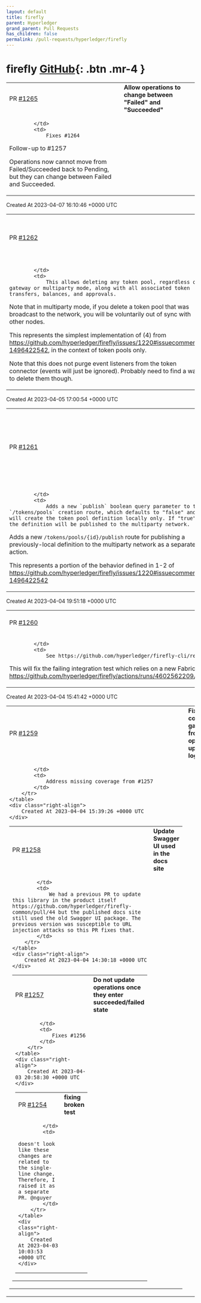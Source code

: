 ```yaml
---
layout: default
title: firefly
parent: Hyperledger
grand_parent: Pull Requests
has_children: false
permalink: /pull-requests/hyperledger/firefly
---
```


# firefly <span class="fs-3 right-align">[GitHub](https://github.com/hyperledger/firefly){: .btn .mr-4 }</span>


<div>
    <table>
        <tr>
            <td>
                PR <a href="https://github.com/hyperledger/firefly/pull/1265" class=".btn">#1265</a>
            </td>
            <td>
                <b>
                    Allow operations to change between "Failed" and "Succeeded"
                </b>
            </td>
        </tr>
        <tr>
            <td>
                
            </td>
            <td>
                Fixes #1264
Follow-up to #1257

Operations now cannot move from Failed/Succeeded back to Pending, but they can change between Failed and Succeeded.
            </td>
        </tr>
    </table>
    <div class="right-align">
        Created At 2023-04-07 16:10:46 +0000 UTC
    </div>
</div>

<div>
    <table>
        <tr>
            <td>
                PR <a href="https://github.com/hyperledger/firefly/pull/1262" class=".btn">#1262</a>
            </td>
            <td>
                <b>
                    Add route for deleting token pools
                </b>
            </td>
        </tr>
        <tr>
            <td>
                
            </td>
            <td>
                This allows deleting any token pool, regardless of gateway or multiparty mode, along with all associated token transfers, balances, and approvals.

Note that in multiparty mode, if you delete a token pool that was broadcast to the network, you will be voluntarily out of sync with other nodes.

This represents the simplest implementation of (4) from https://github.com/hyperledger/firefly/issues/1220#issuecomment-1496422542, in the context of token pools only.

Note that this does not purge event listeners from the token connector (events will just be ignored). Probably need to find a way to delete them though.
            </td>
        </tr>
    </table>
    <div class="right-align">
        Created At 2023-04-05 17:00:54 +0000 UTC
    </div>
</div>

<div>
    <table>
        <tr>
            <td>
                PR <a href="https://github.com/hyperledger/firefly/pull/1261" class=".btn">#1261</a>
            </td>
            <td>
                <b>
                    Don't publish token pools by default, but allow publishing as a separate action
                </b>
            </td>
        </tr>
        <tr>
            <td>
                
            </td>
            <td>
                Adds a new `publish` boolean query parameter to the `/tokens/pools` creation route, which defaults to "false" and will create the token pool definition locally only. If "true", the definition will be published to the multiparty network.

Adds a new `/tokens/pools/{id}/publish` route for publishing a previously-local definition to the multiparty network as a separate action.

This represents a portion of the behavior defined in 1-2 of https://github.com/hyperledger/firefly/issues/1220#issuecomment-1496422542
            </td>
        </tr>
    </table>
    <div class="right-align">
        Created At 2023-04-04 19:51:18 +0000 UTC
    </div>
</div>

<div>
    <table>
        <tr>
            <td>
                PR <a href="https://github.com/hyperledger/firefly/pull/1260" class=".btn">#1260</a>
            </td>
            <td>
                <b>
                    Update CLI to v1.2.1
                </b>
            </td>
        </tr>
        <tr>
            <td>
                
            </td>
            <td>
                See https://github.com/hyperledger/firefly-cli/releases/tag/v1.2.1

This will fix the failing integration test which relies on a new Fabric flag: https://github.com/hyperledger/firefly/actions/runs/4602562209/jobs/8131661028
            </td>
        </tr>
    </table>
    <div class="right-align">
        Created At 2023-04-04 15:41:42 +0000 UTC
    </div>
</div>

<div>
    <table>
        <tr>
            <td>
                PR <a href="https://github.com/hyperledger/firefly/pull/1259" class=".btn">#1259</a>
            </td>
            <td>
                <b>
                    Fix coverage gaps from new operation update logic
                </b>
            </td>
        </tr>
        <tr>
            <td>
                
            </td>
            <td>
                Address missing coverage from #1257
            </td>
        </tr>
    </table>
    <div class="right-align">
        Created At 2023-04-04 15:39:26 +0000 UTC
    </div>
</div>

<div>
    <table>
        <tr>
            <td>
                PR <a href="https://github.com/hyperledger/firefly/pull/1258" class=".btn">#1258</a>
            </td>
            <td>
                <b>
                    Update Swagger UI used in the docs site
                </b>
            </td>
        </tr>
        <tr>
            <td>
                
            </td>
            <td>
                We had a previous PR to update this library in the product itself https://github.com/hyperledger/firefly-common/pull/44 but the published docs site still used the old Swagger UI package. The previous version was susceptible to URL injection attacks so this PR fixes that.
            </td>
        </tr>
    </table>
    <div class="right-align">
        Created At 2023-04-04 14:30:18 +0000 UTC
    </div>
</div>

<div>
    <table>
        <tr>
            <td>
                PR <a href="https://github.com/hyperledger/firefly/pull/1257" class=".btn">#1257</a>
            </td>
            <td>
                <b>
                    Do not update operations once they enter succeeded/failed state
                </b>
            </td>
        </tr>
        <tr>
            <td>
                
            </td>
            <td>
                Fixes #1256
            </td>
        </tr>
    </table>
    <div class="right-align">
        Created At 2023-04-03 20:58:30 +0000 UTC
    </div>
</div>

<div>
    <table>
        <tr>
            <td>
                PR <a href="https://github.com/hyperledger/firefly/pull/1254" class=".btn">#1254</a>
            </td>
            <td>
                <b>
                    fixing broken test
                </b>
            </td>
        </tr>
        <tr>
            <td>
                
            </td>
            <td>
                doesn't look like these changes are related to the single-line change. Therefore, I raised it as a separate PR. @nguyer 
            </td>
        </tr>
    </table>
    <div class="right-align">
        Created At 2023-04-03 10:03:53 +0000 UTC
    </div>
</div>

